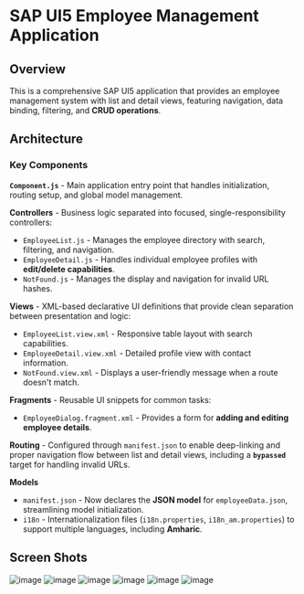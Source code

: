 # SAP UI5 Employee Management Application

## Overview
This is a comprehensive SAP UI5 application that provides an employee management system with list and detail views, featuring navigation, data binding, filtering, and **CRUD operations**.

## Architecture

### Key Components

**`Component.js`** - Main application entry point that handles initialization, routing setup, and global model management.

**Controllers** - Business logic separated into focused, single-responsibility controllers:
- `EmployeeList.js` - Manages the employee directory with search, filtering, and navigation.
- `EmployeeDetail.js` - Handles individual employee profiles with **edit/delete capabilities**.
- `NotFound.js` - Manages the display and navigation for invalid URL hashes.

**Views** - XML-based declarative UI definitions that provide clean separation between presentation and logic:
- `EmployeeList.view.xml` - Responsive table layout with search capabilities.
- `EmployeeDetail.view.xml` - Detailed profile view with contact information.
- `NotFound.view.xml` - Displays a user-friendly message when a route doesn't match.

**Fragments** - Reusable UI snippets for common tasks:
- `EmployeeDialog.fragment.xml` - Provides a form for **adding and editing employee details**.

**Routing** - Configured through `manifest.json` to enable deep-linking and proper navigation flow between list and detail views, including a **`bypassed`** target for handling invalid URLs.

**Models** 
- `manifest.json` - Now declares the **JSON model** for `employeeData.json`, streamlining model initialization.
- `i18n` - Internationalization files (`i18n.properties`, `i18n_am.properties`) to support multiple languages, including **Amharic**.
## Screen Shots
![image](https://github.com/user-attachments/assets/c5489864-9881-44b7-b8f5-47f88b5acd5f)
![image](https://github.com/user-attachments/assets/8811da50-7530-4aaf-a21a-9aa9495397c6)
![image](https://github.com/user-attachments/assets/47c736c2-8b3a-465d-8d57-d00414279389)
![image](https://github.com/user-attachments/assets/d42af34e-5e47-444d-a629-36dc54e18871)
![image](https://github.com/user-attachments/assets/e73c2064-9f92-41b2-8f26-315ed9eed501)
![image](https://github.com/user-attachments/assets/5be889f7-3036-4787-b6a0-25c0945f2886)


